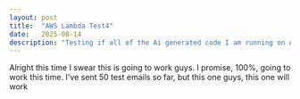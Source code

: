 ```yaml
---
layout: post
title:  "AWS Lambda Test4"
date:   2025-08-14 
description: "Testing if all of the Ai generated code I am running on AWS Lambda is actually running correctly (but like, this time it will work guys)"
---
```

Alright this time I swear this is going to work guys. I promise, 100%, going to work this time. I've sent 50 test emails so far, but this one guys, this one will work